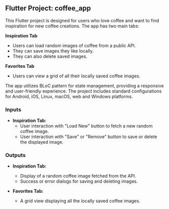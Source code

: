 ## Flutter Project: coffee_app

This Flutter project is designed for users who love coffee and want to find inspiration for new coffee creations. The app has two main tabs: 

**Inspiration Tab**
* Users can load random images of coffee from a public API. 
* They can save images they like locally. 
* They can also delete saved images.

**Favorites Tab**
* Users can view a grid of all their locally saved coffee images.

The app utilizes BLoC pattern for state management, providing a responsive and user-friendly experience. The project includes standard configurations for Android, iOS, Linux, macOS, web and Windows platforms.

### Inputs

* **Inspiration Tab:**
    * User interaction with "Load New" button to fetch a new random coffee image.
    * User interaction with "Save" or "Remove" button to save or delete the displayed image.

### Outputs

* **Inspiration Tab:**
    * Display of a random coffee image fetched from the API.
    * Success or error dialogs for saving and deleting images.

* **Favorites Tab:**
    * A grid view displaying all the locally saved coffee images.